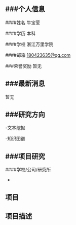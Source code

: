 ###个人信息
-
####姓名 牛宝莹

####学历 本科

####学校 浙江万里学院

####邮箱 180423635@qq.com


###荣誉奖励 暂无


###最新消息
-
暂无

###研究方向
-
-文本挖掘

-知识图谱

###项目研究
-
####学校/公司/研究所

-
项目
-

项目描述
-
